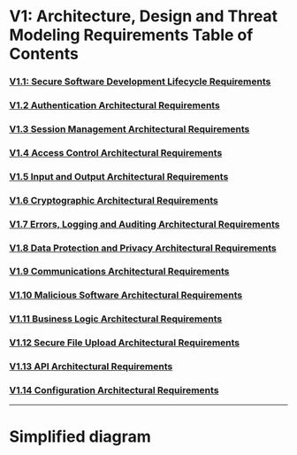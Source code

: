 

# V1: Architecture, Design and Threat Modeling Requirements Table of Contents

### [V1.1: Secure Software Development Lifecycle Requirements](v1.1%20SSDLC.md)
### [V1.2 Authentication Architectural Requirements](v1.2%20AUTH.md)
### [V1.3 Session Management Architectural Requirements](v1.3%20SESSION.md)
### [V1.4 Access Control Architectural Requirements](v1.4%20ACL.md)
### [V1.5 Input and Output Architectural Requirements](v1.5%20Input_Output_Requirements.md)
### [V1.6 Cryptographic Architectural Requirements](v1.6%20Cryptographic.md)
### [V1.7 Errors, Logging and Auditing Architectural Requirements](v1.7%20Errors_Logging_Auditing.md)
### [V1.8 Data Protection and Privacy Architectural Requirements](v1.8%20Data_Protection.md)
### [V1.9 Communications Architectural Requirements](v1.9%20Communications.md)
### [V1.10 Malicious Software Architectural Requirements](v1.10%20Malicious_Software.md)
### [V1.11 Business Logic Architectural Requirements](v1.11%20Business_Logic.md)
### [V1.12 Secure File Upload Architectural Requirements](v1.12%20Secure_File_Upload.md)
### [V1.13 API Architectural Requirements](1.13%20APIs.md)
### [V1.14 Configuration Architectural Requirements](1.14%20Configuration.md)

---
# Simplified diagram
